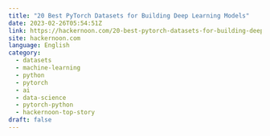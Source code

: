 ```yaml
---
title: "20 Best PyTorch Datasets for Building Deep Learning Models"
date: 2023-02-26T05:54:51Z
link: https://hackernoon.com/20-best-pytorch-datasets-for-building-deep-learning-models?source=rss&utm_medium=RSS&utm_source=news.12bit.vn
site: hackernoon.com
language: English
category:
  - datasets
  - machine-learning
  - python
  - pytorch
  - ai
  - data-science
  - pytorch-python
  - hackernoon-top-story
draft: false
---
```

